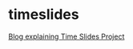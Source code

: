 # timeslides

[Blog explaining Time Slides Project](https://katausten.wordpress.com/2014/06/22/time-slides-success-and-time-slides-fail/)
